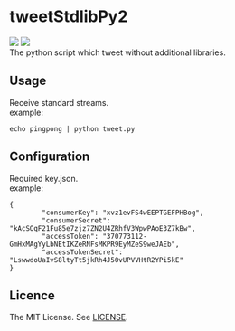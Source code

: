 # tweetStdlibPy2
[![][mit-badge]][mit] [![][python2-badge]][python2]  
The python script which tweet without additional libraries.

## Usage
Receive standard streams.  
example:
```
echo pingpong | python tweet.py
```

## Configuration
Required key.json.  
example:
```
{
        "consumerKey": "xvz1evFS4wEEPTGEFPHBog",
        "consumerSecret": "kAcSOqF21Fu85e7zjz7ZN2U4ZRhfV3WpwPAoE3Z7kBw",
        "accessToken": "370773112-GmHxMAgYyLbNEtIKZeRNFsMKPR9EyMZeS9weJAEb",
        "accessTokenSecret": "LswwdoUaIvS8ltyTt5jkRh4J50vUPVVHtR2YPi5kE"
}
```

## Licence
The MIT License. See [LICENSE](LICENSE).

[mit]:             http://opensource.org/licenses/MIT
[mit-badge]:       https://img.shields.io/badge/license-MIT-444444.svg?style=flat-square
[python2]:         https://www.python.org/downloads/
[python2-badge]:   https://img.shields.io/badge/Python-2-yellowgreen.svg?style=flat-square
